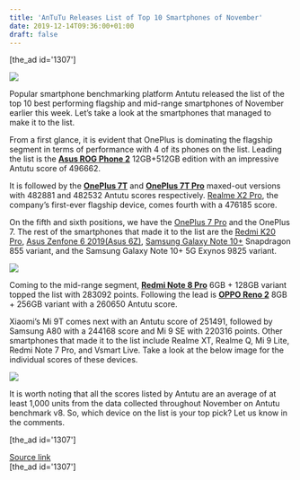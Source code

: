 ```yaml
---
title: 'AnTuTu Releases List of Top 10 Smartphones of November'
date: 2019-12-14T09:36:00+01:00
draft: false
---
```


\[the\_ad id='1307'\]  
  

  
![](https://beebom.com/wp-content/uploads/2019/12/AnTuTu-Releases-List-of-Top-10-Flagship-and-Midrange-Smartphones-of-November.jpg)

Popular smartphone benchmarking platform Antutu released the list of the top 10 best performing flagship and mid-range smartphones of November earlier this week. Let’s take a look at the smartphones that managed to make it to the list.  

From a first glance, it is evident that OnePlus is dominating the flagship segment in terms of performance with 4 of its phones on the list. Leading the list is the **[Asus ROG Phone 2](https://beebom.com/asus-rog-phone-2-first-impressions/)** 12GB+512GB edition with an impressive Antutu score of 496662.  

It is followed by the **[OnePlus 7T](https://beebom.com/oneplus-7t-launched-price-specs-features/)** and **[OnePlus 7T Pro](https://beebom.com/oneplus-7t-pro-launched-price-specs-features/)** maxed-out versions with 482881 and 482532 Antutu scores respectively. [Realme X2 Pro](https://beebom.com/realme-x2-pro-launched-price-specs-features-2/), the company’s first-ever flagship device, comes fourth with a 476185 score.  

On the fifth and sixth positions, we have the [OnePlus 7 Pro](https://beebom.com/oneplus-7-pro-launched-price-rs-49999/) and the OnePlus 7. The rest of the smartphones that made it to the list are the [Redmi K20 Pro](https://beebom.com/redmi-k20-pro-launched-india-price-specs-availability/), [Asus Zenfone 6 2019(Asus 6Z)](https://beebom.com/asus-6z-launched-india/), [Samsung Galaxy Note 10+](https://beebom.com/galaxy-note-10-note-10-launched-in-india/) Snapdragon 855 variant, and the Samsung Galaxy Note 10+ 5G Exynos 9825 variant.  

![](https://beebom.com/wp-content/uploads/2019/12/antutu-flagship-november.jpg)

Coming to the mid-range segment, [**Redmi Note 8 Pro**](https://beebom.com/redmi-note-8-pro-launched-price-specs-features/) 6GB + 128GB variant topped the list with 283092 points. Following the lead is **[OPPO Reno 2](https://beebom.com/oppo-reno-2-launched-india/)** 8GB + 256GB variant with a 260650 Antutu score.  

Xiaomi’s Mi 9T comes next with an Antutu score of 251491, followed by Samsung A80 with a 244168 score and Mi 9 SE with 220316 points. Other smartphones that made it to the list include Realme XT, Realme Q, Mi 9 Lite, Redmi Note 7 Pro, and Vsmart Live. Take a look at the below image for the individual scores of these devices.  

![](https://beebom.com/wp-content/uploads/2019/12/antutu-mid-range-november.jpg)

It is worth noting that all the scores listed by Antutu are an average of at least 1,000 units from the data collected throughout November on Antutu benchmark v8. So, which device on the list is your top pick? Let us know in the comments.  

  
  
\[the\_ad id='1307'\]  
  
[Source link](https://beebom.com/antutu-top-10-flagship-midrange-smartphones-november/)  
\[the\_ad id='1307'\]